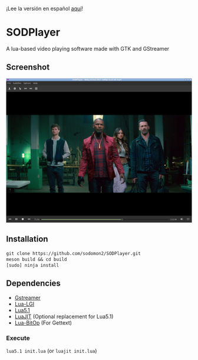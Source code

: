 ¡Lee la versión en español [aquí](README_es.md)!			

# SODPlayer
A lua-based video playing software made with GTK and GStreamer

## Screenshot

![screenshot](data/images/screenshot6.png) 

## Installation

```
git clone https://github.com/sodomon2/SODPlayer.git
meson build && cd build
[sudo] ninja install
```

## Dependencies 

- [Gstreamer](https://gstreamer.freedesktop.org/download/)
- [Lua-LGI](https://github.com/pavouk/lgi)
- [Lua5.1](https://www.lua.org/download.html) 
- [LuaJIT](https://luajit.org/download.html) (Optional replacement for Lua5.1)
- [Lua-BitOp](http://bitop.luajit.org/download.html) (For Gettext)

### Execute

`lua5.1 init.lua` (or `luajit init.lua`)
